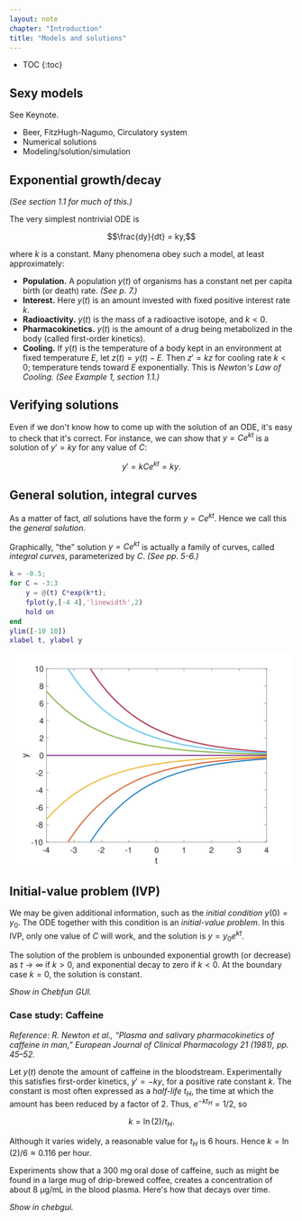 ```yaml
---
layout: note
chapter: "Introduction"
title: "Models and solutions"
---
```

* TOC
{:toc}

## Sexy models

See Keynote.

* Beer, FitzHugh-Nagumo, Circulatory system
* Numerical solutions
* Modeling/solution/simulation 

## Exponential growth/decay

*(See section 1.1 for much of this.)*

The very simplest nontrivial ODE is 

$$\frac{dy}{dt} = ky,$$

where $k$ is a constant. Many phenomena obey such a model, at least approximately:

* **Population.** A population $y(t)$ of organisms has a constant net per capita birth (or death) rate. *(See p. 7.)*
* **Interest.** Here $y(t)$ is an amount invested with fixed positive interest rate $k$.
* **Radioactivity.** $y(t)$ is the mass of a radioactive isotope, and $k<0$. 
* **Pharmacokinetics.** $y(t)$ is the amount of a drug being metabolized in the body (called first-order kinetics).
* **Cooling.** If $y(t)$ is the temperature of a body kept in an
  environment at fixed temperature $E$, let $z(t)=y(t)-E$. Then
  $z'=kz$ for cooling rate $k<0$; temperature tends toward $E$
  exponentially. This is *Newton's Law of Cooling*. *(See Example 1,
  section 1.1.)*

## Verifying solutions

Even if we don't know how to come up with the solution of an ODE, it's easy to check that it's correct. For instance, we can show that $y=Ce^{kt}$ is a solution of $y'=ky$ for any value of $C$:

$$y' = kCe^{kt}=ky.$$

## General solution, integral curves

As a matter of fact, *all* solutions have the form $y=Ce^{kt}$. Hence we call this the *general solution*. 

Graphically, "the" solution $y=Ce^{kt}$ is actually a family of
curves, called *integral curves*, parameterized by $C$. *(See pp. 5-6.)*

```matlab
k = -0.5;
for C = -3:3
    y = @(t) C*exp(k*t);
    fplot(y,[-4 4],'linewidth',2)
    hold on
end
ylim([-10 10])
xlabel t, ylabel y
```

![integral curves](10-example1.svg)

## Initial-value problem (IVP)

We may be given additional information, such as the *initial condition* $y(0)=y_0$. The ODE together with this condition is an *initial-value problem*. In this IVP, only one value of $C$ will work, and the solution is $y=y_0e^{kt}$. 

The solution of the problem is unbounded exponential growth (or decrease) as $t\to\infty$ if $k>0$, and exponential decay to zero if $k<0$. At the boundary case $k=0$, the solution is constant. 


*Show in Chebfun GUI.*

### Case study: Caffeine

*Reference: R. Newton et al., “Plasma and salivary pharmacokinetics of caffeine in man,” European Journal of Clinical Pharmacology 21 (1981), pp. 45–52.*

Let $y(t)$ denote the amount of caffeine in the bloodstream. Experimentally this satisfies first-order kinetics, $y'=-ky$, for a positive rate constant $k$. The constant is most often expressed as a *half-life* $t_H$, the time at which the amount has been reduced by a factor of 2. Thus, $e^{-kt_H}=1/2$, so

$$k=\ln(2)/t_H.$$

Although it varies widely, a reasonable value for $t_H$ is 6 hours. Hence $k=\ln(2)/6\approx 0.116$ per hour.

Experiments show that a 300 mg oral dose of caffeine, such as might be found in a large mug of drip-brewed coffee, creates a concentration of about 8 μg/mL in the blood plasma. Here's how that decays over time.

*Show in chebgui.* 

